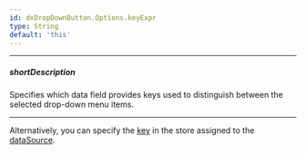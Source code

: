 ```yaml
---
id: dxDropDownButton.Options.keyExpr
type: String
default: 'this'
---
```

---
##### shortDescription
Specifies which data field provides keys used to distinguish between the selected drop-down menu items.

---
Alternatively, you can specify the [key](/Documentation/ApiReference/Data_Layer/CustomStore/Configuration/#key) in the store assigned to the [dataSource](/Documentation/ApiReference/UI_Widgets/dxDropDownButton/Configuration/#dataSource).